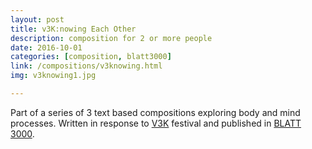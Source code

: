 ```yaml
---
layout: post
title: v3K:nowing Each Other
description: composition for 2 or more people
date: 2016-10-01
categories: [composition, blatt3000]
link: /compositions/v3knowing.html
img: v3knowing1.jpg

---
```


Part of a series of 3 text based compositions exploring body and mind processes. Written in response to [V3K](http://www.verantwortung3000.de/) festival and published in [BLATT 3000](www.blatt3000.de). 